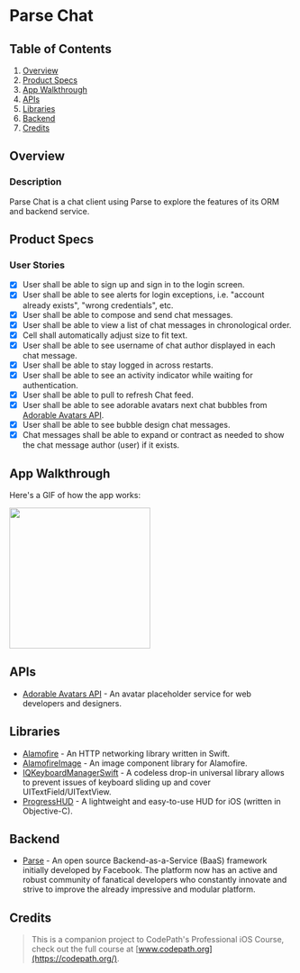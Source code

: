 # Parse Chat

## Table of Contents
1. [Overview](#Overview)
2. [Product Specs](#Product-Specs)
3. [App Walkthrough](#App-Walkthrough)
4. [APIs](#APIs)
5. [Libraries](#Libraries)
6. [Backend](#Backend)
7. [Credits](#Credits)

## Overview
### Description

Parse Chat is a chat client using Parse to explore the features of its ORM and backend service.

## Product Specs
### User Stories

- [X] User shall be able to sign up and sign in to the login screen.
- [X] User shall be able to see alerts for login exceptions, i.e. "account already exists", "wrong credentials", etc.
- [X] User shall be able to compose and send chat messages.
- [X] User shall be able to view a list of chat messages in chronological order.
- [X] Cell shall automatically adjust size to fit text.
- [X] User shall be able to see username of chat author displayed in each chat message.
- [X] User shall be able to stay logged in across restarts.
- [X] User shall be able to see an activity indicator while waiting for authentication.
- [X] User shall be able to pull to refresh Chat feed.
- [X] User shall be able to see adorable avatars next chat bubbles from [Adorable Avatars API](https://github.com/adorableio/avatars-api).
- [X] User shall be able to see bubble design chat messages.
- [X] Chat messages shall be able to expand or contract as needed to show the chat message author (user) if it exists.

## App Walkthrough

Here's a GIF of how the app works:

<img src="https://github.com/py415/app-resources/blob/master/ios/ios-parse-chat.gif" width=250>

## APIs

- [Adorable Avatars API](https://github.com/adorableio/avatars-api-middleware) - An avatar placeholder service for web developers and designers.

## Libraries

- [Alamofire](https://github.com/Alamofire/Alamofire) - An HTTP networking library written in Swift.
- [AlamofireImage](https://github.com/Alamofire/AlamofireImage) - An image component library for Alamofire.
- [IQKeyboardManagerSwift](https://github.com/hackiftekhar/IQKeyboardManager) - A codeless drop-in universal library allows to prevent issues of keyboard sliding up and cover UITextField/UITextView.
- [ProgressHUD](https://github.com/relatedcode/ProgressHUD) - A lightweight and easy-to-use HUD for iOS (written in Objective-C).

## Backend

- [Parse](https://github.com/parse-community/Parse-SDK-iOS-OSX) - An open source Backend-as-a-Service (BaaS) framework initially developed by Facebook. The platform now has an active and robust community of fanatical developers who constantly innovate and strive to improve the already impressive and modular platform.

## Credits

>This is a companion project to CodePath's Professional iOS Course, check out the full course at [www.codepath.org](https://codepath.org/).
